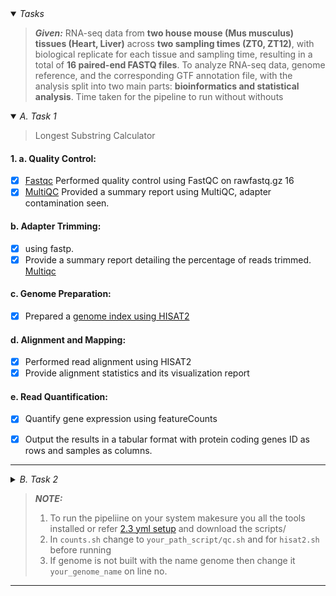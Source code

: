 
<details open>
  <summary><i>Tasks</i></summary>
  
>**_Given:_**
> RNA-seq data from **two house mouse (Mus musculus) tissues (Heart, Liver)** across **two sampling times (ZT0, ZT12)**, with biological replicate for each tissue and sampling time, resulting in a total of **16 paired-end FASTQ files**.
> To analyze RNA-seq data, genome reference, and the corresponding GTF annotation file, with the analysis split into two main parts: __bioinformatics and statistical analysis__.
> Time taken for the pipeline to run without withouts 

  
  <details open>
    <summary><i>A. Task 1</i></summary>
    
>Longest Substring Calculator
    
#### 1. a. Quality Control: 
- [X] [Fastqc](https://github.com/gunj007/RNA-Seq/tree/main/qcreports/rawfq_qc) Performed quality control using FastQC on rawfastq.gz 16
- [X] [MultiQC](https://raw.githack.com/gunj007/RNA-Seq/blob/main/docs/pipeline_out/qcreports/multiqc_report.html) Provided a summary report using MultiQC, adapter contamination seen. 
#### b. Adapter Trimming: 
- [X] using fastp. 
- [x] Provide a summary report detailing the percentage of reads trimmed. [Multiqc](https://github.com/gunj007/RNA-Seq/blob/main/qcreports/trimfq_qc/multiqc_report.html)
#### c. Genome Preparation: 
- [X] Prepared a [genome index using HISAT2](https://github.com/gunj007/RNA-Seq#genome-build--hisat2-genome-index) 
#### d. Alignment and Mapping: 
- [x] Performed read alignment using HISAT2
- [x] Provide alignment statistics and its visualization report 
#### e. Read Quantification: 
- [x] Quantify gene expression using featureCounts
- [x] Output the results in a tabular format with protein coding genes ID as rows and samples as columns.



--- 
  </details>


  <details>
    <summary><i>B. Task 2</i></summary>
>Perform the differential expression and functional enrichment analysis using the gene count matrix created in bioinformatics analysis. 
    
#### a. Data reproducibility and pattern of variation: 
    
- [x] Determine the reproducibility of the sample and plot heatmaps. 
- [x] Perform Principal Component Analysis (PCA) to investigate the overall pattern of variation across all samples in the dataset. 
#### b. Differential Expression Analysis: 
- [x]  Use a factorial design in DESeq2 to model main effects (tissue and sampling time) and their interaction (formula: ~ tissue + time + tissue:time). Clearly report the statistical analysis of differentially expressed genes (DEGs) with 1) tissue-specific, 2) time-specific, and 3) interaction effects. 
- [x]  Perform paired contrast analysis and detect DEGs between tissues at each sampling time. Visualize the results using volcano plots. 
- [x]  Perform the clustering analysis for all DEGs and visualize the results using comprehensive heatmaps. 
- [x]  For each statistical analysis group, display the expression patterns of the top DEGs and explain their biological significance. 
#### c. Functional Enrichment Analysis: 
- [x]  For each statistical analysis group, perform GO/KEGG pathway enrichment analysis. Include bubble plots or bar plots for the top enriched pathways and provide tables summarizing key terms/pathways.

---
  </details>

</details>


>**_NOTE:_**  
> 1. To run the pipeliine on your system makesure you all the tools installed or refer [2.3 yml setup](https://github.com/gunj007/RNA-Seq?tab=readme-ov-file#23-installation-using-yml-rnaseq_envyml) and download the scripts/
> 2. In `counts.sh` change to `your_path_script/qc.sh` and for `hisat2.sh` before running
> 3. If genome is not built with the name genome then change it `your_genome_name` on line no. 

***
